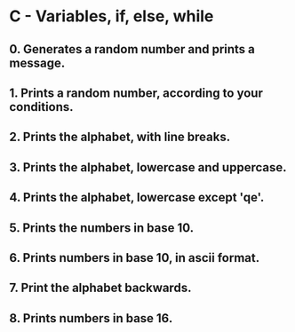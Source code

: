 # C - Variables, if, else, while
## 0. Generates a random number and prints a message. 
## 1. Prints a random number, according to your conditions.
## 2. Prints the alphabet, with line breaks.
## 3. Prints the alphabet, lowercase and uppercase.
## 4. Prints the alphabet, lowercase except 'qe'.
## 5. Prints the numbers in base 10.
## 6. Prints numbers in base 10, in ascii format.
## 7. Print the alphabet backwards.
## 8. Prints numbers in base 16.
